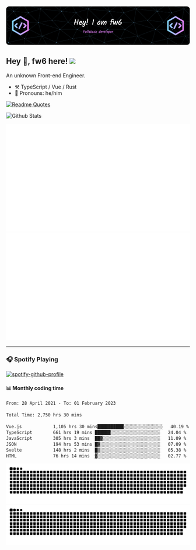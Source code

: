 ![Header](github-header-image.png)

## Hey 👋, fw6 here! <img src="https://github.githubassets.com/images/mona-whisper.gif" height="24" />


An unknown Front-end Engineer.

-   :hammer_and_pick: TypeScript / Vue / Rust
-   :man: Pronouns: he/him


[![Readme Quotes](https://quotes-github-readme.vercel.app/api?type=horizontal&theme=algolia)](https://github.com/piyushsuthar/github-readme-quotes)



![Github Stats](https://github-readme-stats.vercel.app/api?username=fw6&bg_color=30,e96443,904e95&title_color=fff&text_color=fff)

![](https://raw.githubusercontent.com/fw6/github-stats-transparent/output/generated/overview.svg)
![](https://raw.githubusercontent.com/fw6/github-stats-transparent/output/generated/languages.svg)


---

### 🎧 Spotify Playing

<!-- ![spotify-github-profile](/img/default.svg) -->

[![spotify-github-profile](https://spotify-github-profile.vercel.app/api/view?uid=r6wn4hdvypv0lkzyrj0e0pjct&cover_image=true&theme=default&bar_color=53b14f&bar_color_cover=true)](https://github.com/kittinan/spotify-github-profile)
#### :bar_chart: Monthly coding time

<!--START_SECTION:waka-->

```text
From: 28 April 2021 - To: 01 February 2023

Total Time: 2,750 hrs 30 mins

Vue.js            1,105 hrs 30 mins██████████░░░░░░░░░░░░░░░   40.19 %
TypeScript        661 hrs 19 mins ██████░░░░░░░░░░░░░░░░░░░   24.04 %
JavaScript        305 hrs 3 mins  ██▓░░░░░░░░░░░░░░░░░░░░░░   11.09 %
JSON              194 hrs 53 mins █▓░░░░░░░░░░░░░░░░░░░░░░░   07.09 %
Svelte            148 hrs 2 mins  █▒░░░░░░░░░░░░░░░░░░░░░░░   05.38 %
HTML              76 hrs 14 mins  ▓░░░░░░░░░░░░░░░░░░░░░░░░   02.77 %
```

<!--END_SECTION:waka-->




![github contribution grid snake animation](https://raw.githubusercontent.com/platane/platane/output/github-contribution-grid-snake-dark.svg#gh-dark-mode-only)![github contribution grid snake animation](https://raw.githubusercontent.com/platane/platane/output/github-contribution-grid-snake.svg#gh-light-mode-only)
